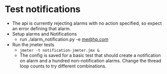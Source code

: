 # Test notifications
- The api is currently rejecting alarms with no action specified, so expect an error defining that alarm.
- Setup alarms and Notifications
  - run ./alarm_notification.py -e me@hp.com
- Run the jmeter tests
  - `jmeter -t notification-jmeter.jmx &`
  - The config is saved for a basic test that should create a notification on alarm and a hundred non-notification alarms. Change the thread
    loop counts to try different combinations.
